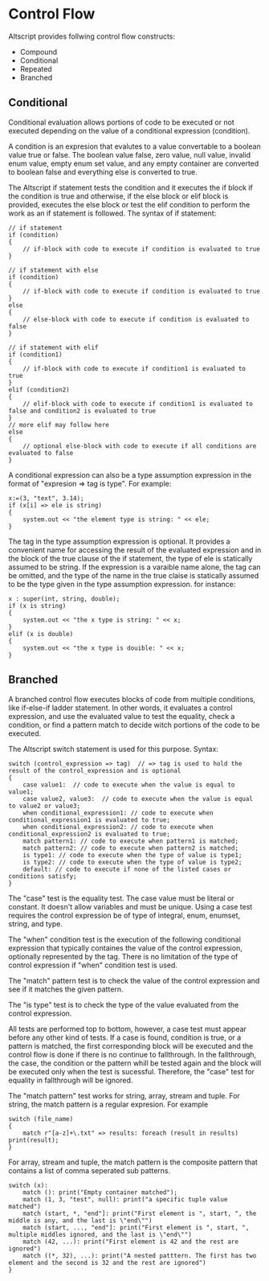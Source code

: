 # Control Flow

Altscript provides follwing control flow constructs:
  * Compound
  * Conditional
  * Repeated
  * Branched
  
## Conditional

Conditional evaluation allows portions of code to be executed or not executed depending on the value of a conditional expression
(condition).

A condition is an expresion that evalutes to a value convertable to a boolean value true or false.
The boolean value false, zero value, null value, invalid enum value, empty enum set value, and any empty container are converted to boolean false and everything else
is converted to true.

The Altscript if statement tests the condition and it executes the if block if the condition is true and otherwise,
if the else block or elif block is provided, executes the else block or test the elif condition to perform the work
as an if statement is followed. The syntax of if statement:

```altscript
// if statement
if (condition)
{
    // if-block with code to execute if condition is evaluated to true
}

// if statement with else
if (condition)
{
    // if-block with code to execute if condition is evaluated to true
}
else
{
    // else-block with code to execute if condition is evaluated to false
}

// if statement with elif
if (condition1)
{
    // if-block with code to execute if condition1 is evaluated to true
}
elif (condition2)
{
    // elif-block with code to execute if condition1 is evaluated to false and condition2 is evaluated to true
}
// more elif may follow here
else
{
    // optional else-block with code to execute if all conditions are evaluated to false
}

```

A conditional expression can also be a type assumption expression in the format of "expresion => tag is type". For example:

```altscript
x:=(3, "text", 3.14);
if (x[i] => ele is string)
{
    system.out << "the element type is string: " << ele;
}
```

The tag in the type assumption expression is optional. It provides a convenient name for accessing the result of the evaluated expression
and in the block of the true clause of the if statement, the type of ele is statically assumed to be string. If the expression is a varaible name alone,
the tag can be omitted, and the type of the name in the true claise is statically assumed to be the type given in the type assumption expression.
for instance:

```altscript
x : super(int, string, double);
if (x is string)
{
    system.out << "the x type is string: " << x;
}
elif (x is double)
{
    system.out << "the x type is douible: " << x;
}
```

## Branched

A branched control flow executes blocks of code from multiple conditions, like if-else-if ladder statement. In other words, it
evaluates a control expression, and use the evaluated value to test the equality, check a condition, or find a pattern match
to decide witch portions of the code to be executed.

The Altscript switch statement is used for this purpose. Syntax:

```altscript
switch (control_expression => tag)  // => tag is used to hold the result of the control_expression and is optional
{
    case value1:  // code to execute when the value is equal to value1;
    case value2, value3:  // code to execute when the value is equal to value2 or value3;
    when conditional_expression1: // code to execute when conditional_expression1 is evaluated to true;
    when conditional_expression2: // code to execute when conditional_expression2 is evaluated to true;
    match pattern1: // code to execute when pattern1 is matched;
    match pattern2: // code to execute when pattern2 is matched;
    is type1: // code to execute when the type of value is type1;
    is type2: // code to execute when the type of value is type2;
    default: // code to execute if none of the listed cases or conditions satisfy;
}
```
The "case" test is the equality test. The case value must be literal or constant. It doesn't allow variables and must be unique.
Using a case test requires the control expression be of type of integral, enum, enumset, string, and type.

The "when" condition test is the execution of the following conditional expression that typically containes the value of the
control expression, optionally represented by the tag. There is no limitation of the type of control expression if "when" condition
test is used.

The "match" pattern test is to check the value of the control expression and see if it matches the given pattern.

The "is type" test is to check the type of the value evaluated from the control expression.

All tests are performed top to bottom, however, a case test must appear before any other kind of tests. If a case is found, condition is true,
or a pattern is matched, the first corresponding block will be executed and the control flow is done if there is no continue to fallthrough.
In the fallthrough, the case, the condition or the pattern whill be tested again and the block will be executed only when the test is
sucessful. Therefore, the "case" test for equality in fallthrough will be ignored.

The "match pattern" test works for string, array, stream and tuple. For string, the match pattern is a regular expresion. For example

```altscript
switch (file_name)
{
    match r"[a-z]+\.txt" => results: foreach (result in results) print(result);
}
```
For array, stream and tuple, the match pattern is the composite pattern that contains a list of comma seperated sub patterns.

```altscript
switch (x):
    match (): print("Empty container matched");
    match (1, 3, "test", null): print("a specific tuple value matched")
    match (start, *, "end"]: print("First element is ", start, ", the middle is any, and the last is \"end\"")
    match (start, ..., "end"]: print("First element is ", start, ", multiple middles ignored, and the last is \"end\"")
    match (42, ...): print("First element is 42 and the rest are ignored")
    match ((*, 32), ...): print("A nested patttern. The first has two element and the second is 32 and the rest are ignored")
}
```


        
